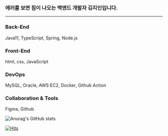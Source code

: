
  


### 에러를 보면 침이 나오는 백엔드 개발자 김지인입니다.
  ---
  
  
### Back-End 
  Java11, TypeScript, Spring, Node.js
  
###  Front-End 
  html, css, JavaScript

###  DevOps
  MySQL, Oracle, AWS EC2, Docker, Github Action

###  Collaboration & Tools
  Figma, Github
  
  

![Anurag's GitHub stats](https://github-readme-stats.vercel.app/api?username=bmm522&show_icons=true&theme=radical)

[![Hits](https://hits.seeyoufarm.com/api/count/incr/badge.svg?url=https%3A%2F%2Fgithub.com%2Fbmm522%2Fhit-counter&count_bg=%23090A09&title_bg=%23100F0F&icon=&icon_color=%23E7E7E7&title=hits&edge_flat=false)](https://hits.seeyoufarm.com)
<!--
**bmm522/bmm522** is a ✨ _special_ ✨ repository because its `README.md` (this file) appears on your GitHub profile.

Here are some ideas to get you started:

- 🔭 I’m currently working on ...
- 🌱 I’m currently learning ...
- 👯 I’m looking to collaborate on ...
- 🤔 I’m looking for help with ...
- 💬 Ask me about ...
- 📫 How to reach me: ...
- 😄 Pronouns: ...
- ⚡ Fun fact: ...
-->
